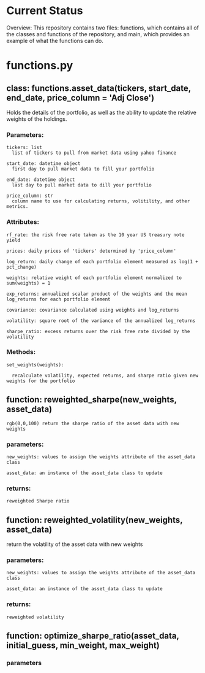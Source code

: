 
# Current Status #

Overview: This repository contains two files: functions, which contains all of the classes and functions of the repository, and main, which provides an example of what the functions can do.


# functions.py #


## class: functions.asset_data(tickers, start_date, end_date, price_column = 'Adj Close')

  Holds the details of the portfolio, as well as the ability to update the relative weights of the holdings.

  ### Parameters:
  
    tickers: list
      list of tickers to pull from market data using yahoo finance
      
    start_date: datetime object
      first day to pull market data to fill your portfolio
      
    end_date: datetime object
      last day to pull market data to dill your portfolio
      
    price_column: str
      column name to use for calculating returns, volitility, and other metrics.

  ### Attributes:
  
    rf_rate: the risk free rate taken as the 10 year US treasury note yield
    
    prices: daily prices of 'tickers' determined by 'price_column'
    
    log_return: daily change of each portfolio element measured as log(1 + pct_change)
    
    weights: relative weight of each portfolio element normalized to sum(weights) = 1
    
    exp_returns: annualized scalar product of the weights and the mean log_returns for each portfolio element
    
    covariance: covariance calculated using weights and log_returns
    
    volatility: square root of the variance of the annualized log_returns
    
    sharpe_ratio: excess returns over the risk free rate divided by the volatility

  ### Methods:
  
    set_weights(weights):
    
      recalculate volatility, expected returns, and sharpe ratio given new weights for the portfolio

      
      

## function: reweighted_sharpe(new_weights, asset_data)

  `rgb(0,0,100) return the sharpe ratio of the asset data with new weights`

  ### parameters:

    new_weights: values to assign the weights attribute of the asset_data class

    asset_data: an instance of the asset_data class to update

  ### returns:

    reweighted Sharpe ratio

    

## function: reweighted_volatility(new_weights, asset_data)

  return the volatility of the asset data with new weights

  ### parameters:

    new_weights: values to assign the weights attribute of the asset_data class

    asset_data: an instance of the asset_data class to update

  ### returns:

    reweighted volatility

## function: optimize_sharpe_ratio(asset_data, initial_guess, min_weight, max_weight)

  ### parameters 
    
    
